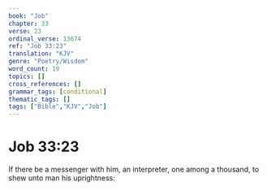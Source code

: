 ```yaml
---
book: "Job"
chapter: 33
verse: 23
ordinal_verse: 13674
ref: "Job 33:23"
translation: "KJV"
genre: "Poetry/Wisdom"
word_count: 19
topics: []
cross_references: []
grammar_tags: [conditional]
thematic_tags: []
tags: ["Bible","KJV","Job"]
---
```


# Job 33:23

If there be a messenger with him, an interpreter, one among a thousand, to shew unto man his uprightness:

